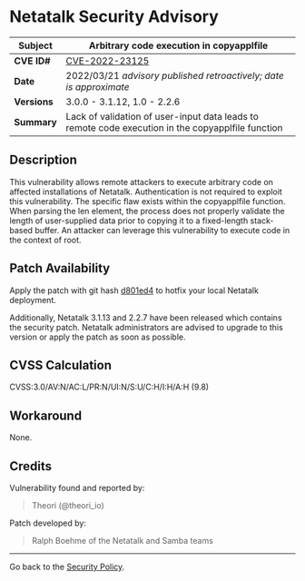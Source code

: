 # Netatalk Security Advisory

| **Subject**  | Arbitrary code execution in copyapplfile |
| ------------ | -------------------------------------- |
| **CVE ID#**  | [CVE-2022-23125](https://www.cve.org/CVERecord?id=CVE-2022-23125) |
| **Date**     | 2022/03/21 *advisory published retroactively; date is approximate* |
| **Versions** | 3.0.0 - 3.1.12, 1.0 - 2.2.6 |
| **Summary**  | Lack of validation of user-input data leads to remote code execution in the copyapplfile function |

## Description

This vulnerability allows remote attackers to execute arbitrary code on
affected installations of Netatalk. Authentication is not required to
exploit this vulnerability. The specific flaw exists within the
copyapplfile function. When parsing the len element, the process does
not properly validate the length of user-supplied data prior to copying
it to a fixed-length stack-based buffer. An attacker can leverage this
vulnerability to execute code in the context of root.

## Patch Availability

Apply the patch with git hash
[d801ed4](https://github.com/Netatalk/netatalk/commit/d801ed421800bcd5df9045f7327c92cd4fc944aa.diff)
to hotfix your local Netatalk deployment.

Additionally, Netatalk 3.1.13 and 2.2.7 have been released which
contains the security patch. Netatalk administrators are advised to
upgrade to this version or apply the patch as soon as possible.

## CVSS Calculation

CVSS:3.0/AV:N/AC:L/PR:N/UI:N/S:U/C:H/I:H/A:H (9.8)

## Workaround

None.

## Credits

Vulnerability found and reported by:

> Theori (@theori_io)

Patch developed by:

> Ralph Boehme of the Netatalk and Samba teams

---

Go back to the [Security Policy](/security.html).
